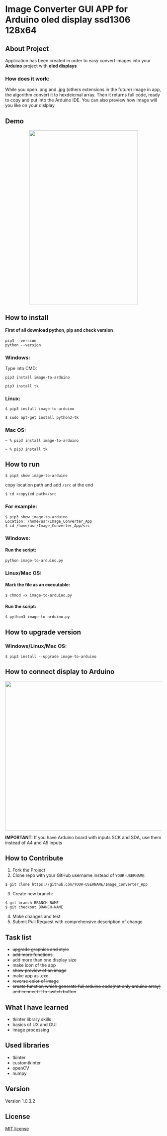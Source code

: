 # Image Converter GUI APP for Arduino oled display ssd1306 128x64
## About Project
Application has been created in order to easy convert images into your <strong>Arduino</strong> project with <strong>oled displays</strong>
### How does it work:
While you open .png and .jpg (others extensions in the future) image in app, the algorithm convert it to hexdeicmal array. Then it             returns full     code, ready to copy and put into the Arduino IDE. You can also preview how image will you like on your dislplay
## Demo
 <p align="center">
<img src="https://user-images.githubusercontent.com/123249470/232137289-ff2707a7-a4bf-4e55-88a5-a469f54c3c3d.gif" width="350" height="560">
</p>

## How to install
#### First of all download python, pip and check version
```
pip3 --version 
python --version
```

### Windows:
Type into CMD:
```
pip3 install image-to-arduino
```
```
pip3 install tk
```
### Linux: 
```
$ pip3 install image-to-arduino
```
```
$ sudo apt-get install python3-tk
```
### Mac OS:
```
~ % pip3 install image-to-arduino
```
```
~ % pip3 install tk 
```
## How to run
```
$ pip3 show image-to-arduino
```
copy location path and add ```/src``` at the end
```
$ cd <copyied path>/src
```
### For example:
```
$ pip3 show image-to-arduino
Location: /home/usr/Image_Converter_App
$ cd /home/usr/Image_Converter_App/src
```
### Windows:
#### Run the script:
```
python image-to-arduino.py
```
### Linux/Mac OS:
#### Mark the file as an executable:
```
$ chmod +x image-to-arduino.py 
```
#### Run the script:
```
$ python3 image-to-arduino.py 
```
## How to upgrade version
### Windows/Linux/Mac OS:
```
$ pip3 install --upgrade image-to-arduino
```
## How to connect display to Arduino

<p align="center">
      <img src="https://user-images.githubusercontent.com/123249470/233432819-97b593ab-d380-4945-85ab-543dbb49921b.png" width="620" height="480">
</p>

<strong>IMPORTANT:</strong> If you have Arduino board with inputs SCK and SDA, use them instead of A4 and A5 inputs

## How to Contribute
1. Fork the Project
2. Clone repo with your GitHub username instead of ```YOUR-USERNAME```:<br>
```
$ git clone https://github.com/YOUR-USERNAME/Image_Converter_App 
```
3. Create new branch:<br>
```
$ git branch BRANCH-NAME 
$ git checkout BRANCH-NAME
```
4. Make changes and test<br>
5. Submit Pull Request with comprehensive description of change

## Task list
* <del> upgrade graphics and style </del><br>
* <del> add more functions </del><br>
* add more than one display size<br>
* make icon of the app<br>
* <del> show preview of an image </del> <br>
* make app as .exe <br>
* <del> reverse color of image </del><br>
* <del> create function which generate full arduino code(not only arduino array) and connect it to switch button</del>
## What I have learned
*	tkinter library skills 
*	basics of UX and GUI
*	image processing 
## Used libraries
* tkinter 
* customtkinter
* openCV
* numpy
## Version
Version 1.0.3.2
## License 
[MIT license](LICENSE)
